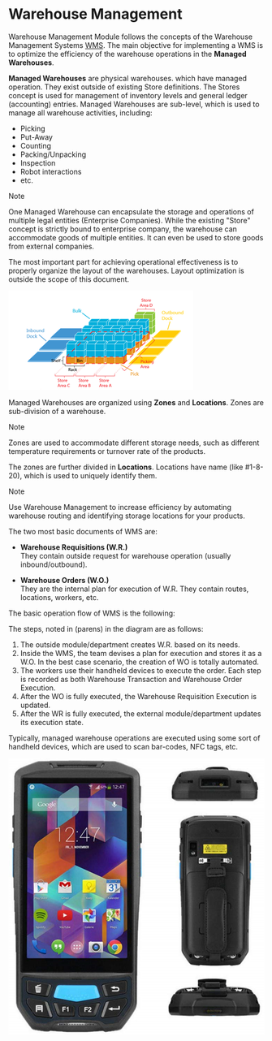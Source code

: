 # Warehouse Management

Warehouse Management Module follows the concepts of the Warehouse Management Systems [WMS](https://en.wikipedia.org/wiki/Warehouse_management_system). The main objective for implementing a WMS is to optimize the efficiency of the warehouse operations in the **Managed Warehouses**.

**Managed Warehouses** are physical warehouses. which have managed operation. They exist outside of existing Store definitions. The Stores concept is used for management of inventory levels and general ledger (accounting) entries. Managed Warehouses are sub-level, which is used to manage all warehouse activities, including:

- Picking
- Put-Away
- Counting
- Packing/Unpacking
- Inspection
- Robot interactions
- etc.

> [!Note]
> One Managed Warehouse can encapsulate the storage and operations of multiple legal entities (Enterprise Companies). While the existing "Store" concept is strictly bound to enterprise company, the warehouse can accommodate goods of multiple entities. It can even be used to store goods from external companies.

The most important part for achieving operational effectiveness is to properly organize the layout of the warehouses. Layout optimization is outside the scope of this document.

![Zones](zones.png)

Managed Warehouses are organized using **Zones** and **Locations**. Zones are sub-division of a warehouse.

> [!Note]
> Zones are used to accommodate different storage needs, such as different temperature requirements or turnover rate of the products.

The zones are further divided in **Locations**. Locations have name (like #1-8-20), which is used to uniquely identify them.

> [!Note]
> Use Warehouse Management to increase efficiency by automating warehouse routing and identifying storage locations for your products.

The two most basic documents of WMS are:

- **Warehouse Requisitions (W.R.)** <br>
  They contain outside request for warehouse operation (usually inbound/outbound).

  

- **Warehouse Orders (W.O.)** <br>
  They are the internal plan for execution of W.R. They contain routes, locations, workers, etc.

The basic operation flow of WMS is the following:

The steps, noted in (parens) in the diagram are as follows:

1. The outside module/department creates W.R. based on its needs.
2. Inside the WMS, the team devises a plan for execution and stores it as a W.O. In the best case scenario, the creation of WO is totally automated.
3. The workers use their handheld devices to execute the order. Each step is recorded as both Warehouse Transaction and Warehouse Order Execution.
4. After the WO is fully executed, the Warehouse Requisition Execution is updated.
5. After the WR is fully executed, the external module/department updates its execution state.

Typically, managed warehouse operations are executed using some sort of handheld devices, which are used to scan bar-codes, NFC tags, etc.

![Handy](handy.png)

